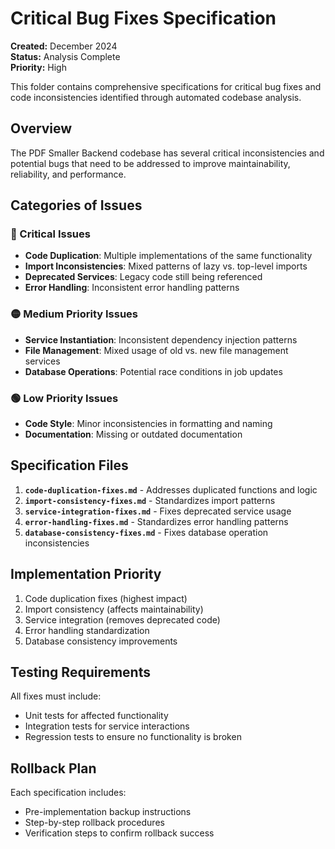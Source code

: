 # Critical Bug Fixes Specification

**Created:** December 2024  
**Status:** Analysis Complete  
**Priority:** High  

This folder contains comprehensive specifications for critical bug fixes and code inconsistencies identified through automated codebase analysis.

## Overview

The PDF Smaller Backend codebase has several critical inconsistencies and potential bugs that need to be addressed to improve maintainability, reliability, and performance.

## Categories of Issues

### 🔴 Critical Issues
- **Code Duplication**: Multiple implementations of the same functionality
- **Import Inconsistencies**: Mixed patterns of lazy vs. top-level imports
- **Deprecated Services**: Legacy code still being referenced
- **Error Handling**: Inconsistent error handling patterns

### 🟡 Medium Priority Issues
- **Service Instantiation**: Inconsistent dependency injection patterns
- **File Management**: Mixed usage of old vs. new file management services
- **Database Operations**: Potential race conditions in job updates

### 🟢 Low Priority Issues
- **Code Style**: Minor inconsistencies in formatting and naming
- **Documentation**: Missing or outdated documentation

## Specification Files

1. **`code-duplication-fixes.md`** - Addresses duplicated functions and logic
2. **`import-consistency-fixes.md`** - Standardizes import patterns
3. **`service-integration-fixes.md`** - Fixes deprecated service usage
4. **`error-handling-fixes.md`** - Standardizes error handling patterns
5. **`database-consistency-fixes.md`** - Fixes database operation inconsistencies

## Implementation Priority

1. Code duplication fixes (highest impact)
2. Import consistency (affects maintainability)
3. Service integration (removes deprecated code)
4. Error handling standardization
5. Database consistency improvements

## Testing Requirements

All fixes must include:
- Unit tests for affected functionality
- Integration tests for service interactions
- Regression tests to ensure no functionality is broken

## Rollback Plan

Each specification includes:
- Pre-implementation backup instructions
- Step-by-step rollback procedures
- Verification steps to confirm rollback success
